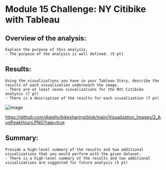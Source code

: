 # Module 15 Challenge: NY Citibike with Tableau

## Overview of the analysis: 
    Explain the purpose of this analysis.
    - The purpose of the analysis is well defined. (5 pt)
    
    
## Results: 
    Using the visualizations you have in your Tableau Story, describe the results of each visualization underneath the image.
    - There are at least seven visualizations for the NYC Citibike analysis (7 pt)
    - There is a description of the results for each visualization (7 pt)
    
![image](https://user-images.githubusercontent.com/114360511/217727161-c4d97685-337e-440e-be89-a4b53e03fdcf.png)

https://github.com/djaiello/bikesharing/blob/main/Visualization_Images/2_AugPeakHours.PNG?raw=true


## Summary: 
    Provide a high-level summary of the results and two additional visualizations that you would perform with the given dataset.
    - There is a high-level summary of the results and two additional visualizations are suggested for future analysis (5 pt)

    
